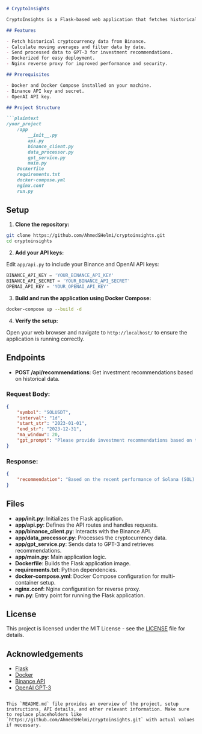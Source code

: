 ```markdown
# CryptoInsights

CryptoInsights is a Flask-based web application that fetches historical cryptocurrency data, processes it, and sends the data to GPT-3 for investment recommendations. The application is containerized using Docker and includes an Nginx reverse proxy.

## Features

- Fetch historical cryptocurrency data from Binance.
- Calculate moving averages and filter data by date.
- Send processed data to GPT-3 for investment recommendations.
- Dockerized for easy deployment.
- Nginx reverse proxy for improved performance and security.

## Prerequisites

- Docker and Docker Compose installed on your machine.
- Binance API key and secret.
- OpenAI API key.

## Project Structure

```plaintext
/your_project
    /app
        __init__.py
        api.py
        binance_client.py
        data_processor.py
        gpt_service.py
        main.py
    Dockerfile
    requirements.txt
    docker-compose.yml
    nginx.conf
    run.py
```

## Setup

1. **Clone the repository:**

```bash
git clone https://github.com/AhmedSHelmi/cryptoinsights.git
cd cryptoinsights
```

2. **Add your API keys:**

Edit `app/api.py` to include your Binance and OpenAI API keys:

```python
BINANCE_API_KEY = 'YOUR_BINANCE_API_KEY'
BINANCE_API_SECRET = 'YOUR_BINANCE_API_SECRET'
OPENAI_API_KEY = 'YOUR_OPENAI_API_KEY'
```

3. **Build and run the application using Docker Compose:**

```bash
docker-compose up --build -d
```

4. **Verify the setup:**

Open your web browser and navigate to `http://localhost/` to ensure the application is running correctly.

## Endpoints

- **POST /api/recommendations**: Get investment recommendations based on historical data.

### Request Body:

```json
{
    "symbol": "SOLUSDT",
    "interval": "1d",
    "start_str": "2023-01-01",
    "end_str": "2023-12-31",
    "ma_window": 20,
    "gpt_prompt": "Please provide investment recommendations based on the following data:"
}
```

### Response:

```json
{
    "recommendation": "Based on the recent performance of Solana (SOL) and the calculated moving average, it is advisable to closely monitor the market for potential buy opportunities if the price dips below the 20-day moving average. Historically, buying during such dips has yielded positive returns. However, be cautious of potential market volatility and set appropriate stop-loss limits to mitigate risks. Consider diversifying your investment to spread risk across different assets."
}
```

## Files

- **app/__init__.py**: Initializes the Flask application.
- **app/api.py**: Defines the API routes and handles requests.
- **app/binance_client.py**: Interacts with the Binance API.
- **app/data_processor.py**: Processes the cryptocurrency data.
- **app/gpt_service.py**: Sends data to GPT-3 and retrieves recommendations.
- **app/main.py**: Main application logic.
- **Dockerfile**: Builds the Flask application image.
- **requirements.txt**: Python dependencies.
- **docker-compose.yml**: Docker Compose configuration for multi-container setup.
- **nginx.conf**: Nginx configuration for reverse proxy.
- **run.py**: Entry point for running the Flask application.

## License

This project is licensed under the MIT License - see the [LICENSE](LICENSE) file for details.

## Acknowledgements

- [Flask](https://flask.palletsprojects.com/)
- [Docker](https://www.docker.com/)
- [Binance API](https://binance-docs.github.io/apidocs/spot/en/)
- [OpenAI GPT-3](https://beta.openai.com/)

```

This `README.md` file provides an overview of the project, setup instructions, API details, and other relevant information. Make sure to replace placeholders like `https://github.com/AhmedSHelmi/cryptoinsights.git` with actual values if necessary.